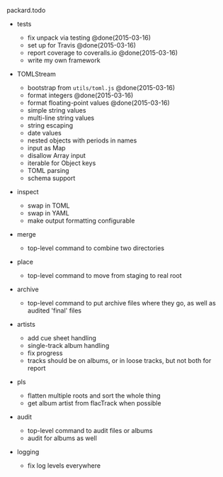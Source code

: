 packard.todo

* tests
	- fix unpack via testing @done(2015-03-16)
	- set up for Travis @done(2015-03-16)
	- report coverage to coveralls.io @done(2015-03-16)
	- write my own framework

* TOMLStream
	- bootstrap from `utils/toml.js` @done(2015-03-16)
	- format integers @done(2015-03-16)
	- format floating-point values @done(2015-03-16)
	- simple string values
	- multi-line string values
	- string escaping
	- date values
	- nested objects with periods in names
	- input as Map
	- disallow Array input
	- iterable for Object keys
	- TOML parsing
	- schema support

* inspect
	- swap in TOML
	- swap in YAML
	- make output formatting configurable

* merge
	- top-level command to combine two directories

* place
	- top-level command to move from staging to real root

* archive
	- top-level command to put archive files where they go, as well as audited 'final' files

* artists
	- add cue sheet handling
	- single-track album handling
	- fix progress
	- tracks should be on albums, or in loose tracks, but not both for report

* pls
	- flatten multiple roots and sort the whole thing
	- get album artist from flacTrack when possible

* audit
	- top-level command to audit files or albums
	- audit for albums as well

* logging
	- fix log levels everywhere
